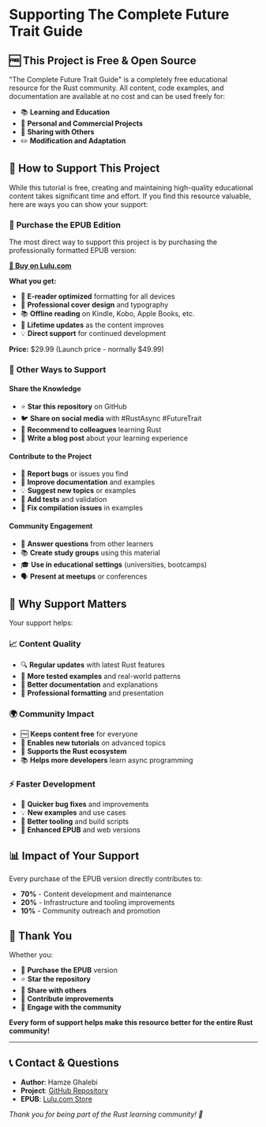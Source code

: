 # Supporting The Complete Future Trait Guide

## 🆓 **This Project is Free & Open Source**

"The Complete Future Trait Guide" is a completely free educational resource for the Rust community. All content, code examples, and documentation are available at no cost and can be used freely for:

- 📚 **Learning and Education**
- 🔧 **Personal and Commercial Projects** 
- 🤝 **Sharing with Others**
- ✏️ **Modification and Adaptation**

## 💝 **How to Support This Project**

While this tutorial is free, creating and maintaining high-quality educational content takes significant time and effort. If you find this resource valuable, here are ways you can show your support:

### 📖 **Purchase the EPUB Edition**

The most direct way to support this project is by purchasing the professionally formatted EPUB version:

**[📱 Buy on Lulu.com](https://www.lulu.com/shop/hamze-ghalebi/the-complete-future-trait-guide/ebook/product-57yezzn.html?page=1&pageSize=4)**

**What you get:**
- 📱 **E-reader optimized** formatting for all devices
- 🎨 **Professional cover design** and typography
- 📚 **Offline reading** on Kindle, Kobo, Apple Books, etc.
- 🔄 **Lifetime updates** as the content improves
- 💡 **Direct support** for continued development

**Price:** $29.99 (Launch price - normally $49.99)

### 🌟 **Other Ways to Support**

#### **Share the Knowledge**
- ⭐ **Star this repository** on GitHub
- 🐦 **Share on social media** with #RustAsync #FutureTrait
- 💬 **Recommend to colleagues** learning Rust
- 📝 **Write a blog post** about your learning experience

#### **Contribute to the Project**
- 🐛 **Report bugs** or issues you find
- 📝 **Improve documentation** and examples
- 💡 **Suggest new topics** or examples
- 🧪 **Add tests** and validation
- 🔧 **Fix compilation issues** in examples

#### **Community Engagement**
- 💬 **Answer questions** from other learners
- 📚 **Create study groups** using this material
- 🎓 **Use in educational settings** (universities, bootcamps)
- 🗣️ **Present at meetups** or conferences

## 🎯 **Why Support Matters**

Your support helps:

### **📈 Content Quality**
- 🔍 **Regular updates** with latest Rust features
- 🧪 **More tested examples** and real-world patterns
- 📝 **Better documentation** and explanations
- 🎨 **Professional formatting** and presentation

### **🌍 Community Impact**
- 🆓 **Keeps content free** for everyone
- 🌱 **Enables new tutorials** on advanced topics
- 🤝 **Supports the Rust ecosystem**
- 📚 **Helps more developers** learn async programming

### **⚡ Faster Development**
- 🚀 **Quicker bug fixes** and improvements
- 💡 **New examples** and use cases
- 🔧 **Better tooling** and build scripts
- 📱 **Enhanced EPUB** and web versions

## 📊 **Impact of Your Support**

Every purchase of the EPUB version directly contributes to:

- **70%** - Content development and maintenance
- **20%** - Infrastructure and tooling improvements  
- **10%** - Community outreach and promotion

## 🙏 **Thank You**

Whether you:
- 📖 **Purchase the EPUB** version
- ⭐ **Star the repository**
- 🤝 **Share with others**
- 🐛 **Contribute improvements**
- 💬 **Engage with the community**

**Every form of support helps make this resource better for the entire Rust community!**

---

## 📞 **Contact & Questions**

- **Author**: Hamze Ghalebi
- **Project**: [GitHub Repository](https://github.com/your-repo/future-trait-tutorial)
- **EPUB**: [Lulu.com Store](https://www.lulu.com/shop/hamze-ghalebi/the-complete-future-trait-guide/ebook/product-57yezzn.html?page=1&pageSize=4)

*Thank you for being part of the Rust learning community! 🦀* 